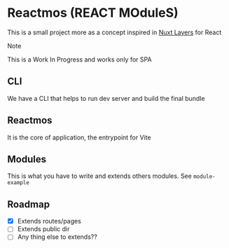 # Reactmos (REACT MOduleS)

This is a small project more as a concept inspired in [Nuxt Layers](https://nuxt.com/docs/getting-started/layers) for React

> [!NOTE]
> This is a Work In Progress and works only for SPA

## CLI

We have a CLI that helps to run dev server and build the final bundle

## Reactmos

It is the core of application, the entrypoint for Vite

## Modules

This is what you have to write and extends others modules. See `module-example`

## Roadmap

- [x] Extends routes/pages
- [ ] Extends public dir
- [ ] Any thing else to extends??